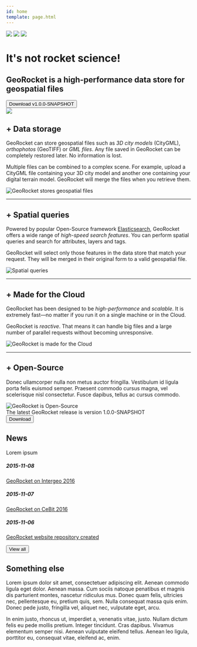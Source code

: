 ```yaml
---
id: home
template: page.html
---
```


<div id="welcome" class="scrollme">
<img class="whiteclouds animateme" data-when="span" data-from="0" data-to="1" data-translatey="170" src="{{ site.url }}/images/whiteclouds.svg">
<img class="blueclouds animateme" data-when="span" data-from="0" data-to="1" data-opacity="0.5" data-translatey="370" src="{{ site.url }}/images/blueclouds.svg">
<img class="outer-space" src="{{ site.url }}/images/outer-space.svg">
<div class="blue-bg animateme" data-when="span" data-from="0" data-to="0.35" data-opacity="0"></div>
<div class="container">
  <div class="row">
    <div class="col-md-8">
      <h1>It's not rocket science!</h1>
      <h2>GeoRocket is a high-performance data store for geospatial files</h2>
      <button type="button" class="btn btn-secondary hidden-sm-down download">Download v1.0.0-SNAPSHOT</button>
    </div>
    <div class="col-md-4">
      <img class="rocket" src="{{ site.url }}/images/rocket.svg">
    </div>
  </div>
</div>
</div>

<div class="container">
<div class="row">
<div class="col-xs-12">

<div class="row featurette">
<div class="col-md-7">
  <h2 class="featurette-heading"><span class="plus">+</span> Data storage</h2>
  <p class="lead">GeoRocket can store geospatial files such as <em>3D city models</em> (CityGML),
  <em>orthophotos</em> (GeoTIFF) or <em>GML files</em>. Any file saved in GeoRocket can be completely restored later.
  No information is lost.</p>
  <p class="lead">Multiple files can be combined to a complex scene. For example, upload a CityGML file containing your
  3D city model and another one containing your digital terrain model. GeoRocket will merge the files
  when you retrieve them.</p>
</div>
<div class="col-md-5">
  <img class="featurette-image img-fluid center-block" src="{{ site.url }}/images/geospatial-files.svg" alt="GeoRocket stores geospatial files">
</div>
</div>

<hr class="featurette-divider">

<div class="row featurette">
<div class="col-md-7 col-md-push-5">
  <h2 class="featurette-heading"><span class="plus">+</span> Spatial queries</h2>
  <p class="lead">Powered by popular Open-Source framework <a href="https://www.elastic.co">Elasticsearch</a>,
  GeoRocket offers a wide range of <em>high-speed search features</em>. You can perform spatial queries and search for
  attributes, layers and tags.</p>
  <p class="lead">GeoRocket will select only those features in the data store that match your request. They
  will be merged in their original form to a valid geospatial file.</p>
</div>
<div class="col-md-5 col-md-pull-7">
  <img class="featurette-image img-fluid center-block" src="{{ site.url }}/images/spatial-queries.svg" alt="Spatial queries">
</div>
</div>

<hr class="featurette-divider">

<div class="row featurette">
<div class="col-md-7">
  <h2 class="featurette-heading"><span class="plus">+</span> Made for the Cloud</span></h2>
  <p class="lead">GeoRocket has been designed to be <em>high-performance</em> and <em>scalable</em>.
  It is extremely fast&mdash;no matter if you run it on a single machine or in the Cloud.</p>
  <p class="lead">GeoRocket is <em>reactive</em>. That means it can handle big files and
  a large number of parallel requests without becoming unresponsive.</p>
</div>
<div class="col-md-5">
  <img class="featurette-image img-fluid center-block" src="{{ site.url }}/images/made-for-cloud.svg" alt="GeoRocket is made for the Cloud">
</div>
</div>

<hr class="featurette-divider">

<div class="row featurette">
<div class="col-md-7 col-md-push-5">
  <h2 class="featurette-heading"><span class="plus">+</span> Open-Source</span></h2>
  <p class="lead">Donec ullamcorper nulla non metus auctor fringilla. Vestibulum id ligula porta felis euismod semper. Praesent commodo cursus magna, vel scelerisque nisl consectetur. Fusce dapibus, tellus ac cursus commodo.</p>
</div>
<div class="col-md-5 col-md-pull-7">
  <img class="featurette-image img-fluid center-block" src="{{ site.url }}/images/open-source.svg" alt="GeoRocket is Open-Source">
</div>
</div>

</div>
</div>
</div>

<div class="home-download-container">
  <div class="container">
    <div class="row">
      <div class="col-md-9">
        The latest GeoRocket release is version 1.0.0-SNAPSHOT
      </div>
      <div class="col-md-3">
        <button type="button" class="btn btn-secondary download">Download</button>
      </div>
    </div>
  </div>
</div>

<div class="container">
  <div class="row">
    <div class="col-md-6 news-column">
      <h2>News</h2>
      <p class="lead">Lorem ipsum</p>
      <h5>2015-11-08</h5>
      <p><a href="#">GeoRocket on Intergeo 2016</a></p>
      <h5>2015-11-07</h5>
      <p><a href="#">GeoRocket on CeBit 2016</a></p>
      <h5>2015-11-06</h5>
      <p><a href="#">GeoRocket website repository created</a></p>
      <button type="button" class="btn btn-secondary">View all</button>
    </div>
    <div class="col-md-6">
      <h2>Something else</h2>
      <p>Lorem ipsum dolor sit amet, consectetuer adipiscing elit. Aenean commodo ligula eget dolor. Aenean massa. Cum sociis natoque penatibus et magnis dis parturient montes, nascetur ridiculus mus. Donec quam felis, ultricies nec, pellentesque eu, pretium quis, sem. Nulla consequat massa quis enim. Donec pede justo, fringilla vel, aliquet nec, vulputate eget, arcu.</p>
      <p>In enim justo, rhoncus ut, imperdiet a, venenatis vitae, justo. Nullam dictum felis eu pede mollis pretium. Integer tincidunt. Cras dapibus. Vivamus elementum semper nisi. Aenean vulputate eleifend tellus. Aenean leo ligula, porttitor eu, consequat vitae, eleifend ac, enim.</p>
    </div>
  </div>
</div>
